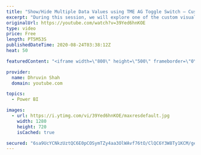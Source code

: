 ```yaml
---
title: "Show/Hide Multiple Data Values using TME AG Toggle Switch – Custom Visual – Toggle Switch by TME AG"
excerpt: "During this session, we will explore one of the custom visuals in Power BI which is TME AG Toggle Switch in Power BI.   Sometimes, we need to show/hide data values based on Toggle Switch. Let’s consider one real-life example where we need to show Weekend and Weekday data. I want to provide one switch"
originalUrl: https://youtube.com/watch?v=39Yed6hnKOE
type: video
price: Free
length: PT5M53S
publishedDateTime: 2020-08-24T03:38:12Z
heat: 50

featuredContent: "<iframe width=\"800\" height=\"500\" frameborder=\"0\" src=\"https://www.youtube.com/embed/39Yed6hnKOE\" allow=\"accelerometer; autoplay; encrypted-media; gyroscope; picture-in-picture\" allowfullscreen></iframe>"

provider:
  name: Dhruvin Shah
  domain: youtube.com

topics:
  - Power BI

images:
  - url: https://i.ytimg.com/vi/39Yed6hnKOE/maxresdefault.jpg
    width: 1280
    height: 720
    isCached: true

secured: "6sa9UcYCNkzUztQC6E0pCOSymTZy4aa3OlWAvf76tO/ClQC6Y3W8Ty1KCM/gedomUbsJri1yyix50xkyix8dS7Z9oct90PgijgAqArgxBdbqnfk7b8w5R+W63w035k3foZWam2MFlpa7HU/GaoQlp6ADoHCd9xmPxGs0sP6OBJ/hkbgVAigD+zIlHr9M5miyONhXVGnO5r3A1QIYaFu2W2n62PPdXybt5/l1nxod448D1Di3eZ9XA8ChXG8Gwma04e6j9jZeZJ3zc595nKELfdD5MnDlH9bwMk2mrGpJv0thFqj+ImO3vfGXs+vQu+YXwMXicCS6lq5DklTC/6JuwzUp/w7aKwo7/dez1XTrAaiszLl6F3LdR9Is4z6r47Wj44QhU9nldL4UeLkvzZsIdCYHcB/63E4pIEgjZdSJ5xc=;PG1L08LvQ40BIWUKaf1Wnw=="
---
```


